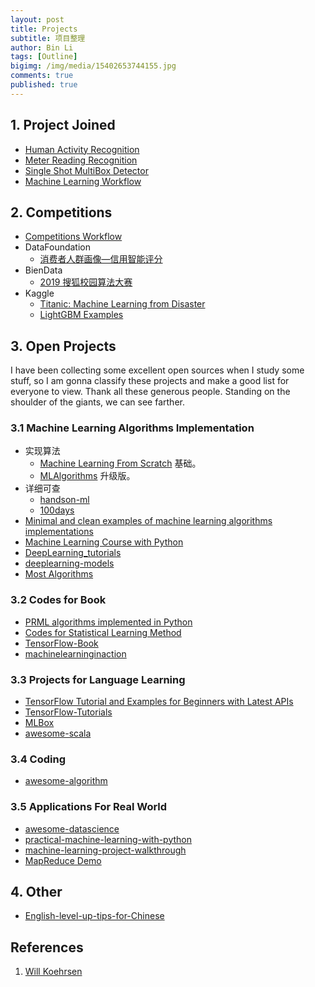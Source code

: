 ```yaml
---
layout: post
title: Projects
subtitle: 项目整理
author: Bin Li
tags: [Outline]
bigimg: /img/media/15402653744155.jpg
comments: true
published: true
---
```


## 1. Project Joined
* [Human Activity Recognition](https://binlidaily.github.io/2019-01-03-LSTM-Human-Activity-Recognition/)
* [Meter Reading Recognition](https://binlidaily.github.io/2019-01-20-meter-reading-recognition/)
* [Single Shot MultiBox Detector](https://binlidaily.github.io/2018-09-29-single-shot-multibox-detector/)
* [Machine Learning Workflow](https://binlidaily.github.io/2019-07-18-machine-learning)

## 2. Competitions
* [Competitions Workflow](https://binlidaily.github.io/2019-02-11-competitions-workflow/)
* DataFoundation
    * [消费者人群画像—信用智能评分](http://gitlinux.net/2019-06-24-(2016)-O2O优惠券预测使用/)
* BienData
    * [2019 搜狐校园算法大赛](https://binlidaily.github.io/2019-04-13-2019搜狐算法大赛/)
* Kaggle
    * [Titanic: Machine Learning from Disaster](https://binlidaily.github.io/2018-08-30-kaggle-titanic/)
    * [LightGBM Examples](https://github.com/microsoft/LightGBM/tree/master/examples)

## 3. Open Projects
I have been collecting some excellent open sources when I study some stuff, so I am gonna classify these projects and make a good list for everyone to view. Thank all these generous people. Standing on the shoulder of the giants, we can see farther.

### 3.1 Machine Learning Algorithms Implementation
* 实现算法
    * [Machine Learning From Scratch](https://github.com/eriklindernoren/ML-From-Scratch) 基础。
    * [MLAlgorithms](https://github.com/rushter/MLAlgorithms) 升级版。
* 详细可查
    * [handson-ml](https://github.com/ageron/handson-ml)
    * [100days](https://github.com/coells/100days)
* [Minimal and clean examples of machine learning algorithms implementations](https://github.com/rushter/MLAlgorithms)
* [Machine Learning Course with Python](https://github.com/machinelearningmindset/machine-learning-course)
* [DeepLearning_tutorials](https://github.com/xiaohu2015/DeepLearning_tutorials)
* [deeplearning-models](https://github.com/rasbt/deeplearning-models)
* [Most Algorithms](https://github.com/TheAlgorithms/Python)

### 3.2 Codes for Book
* [PRML algorithms implemented in Python](https://github.com//ctgk/PRML)
* [Codes for Statistical Learning Method](https://github.com/WenDesi/lihang_book_algorithm)
* [TensorFlow-Book](https://github.com/BinRoot/TensorFlow-Book)
* [machinelearninginaction](https://github.com/pbharrin/machinelearninginaction)

### 3.3 Projects for Language Learning
* [TensorFlow Tutorial and Examples for Beginners with Latest APIs ](https://github.com/aymericdamien/TensorFlow-Examples)
* [TensorFlow-Tutorials](https://github.com/Hvass-Labs/TensorFlow-Tutorials)
* [MLBox](https://github.com/PytLab/MLBox)
* [awesome-scala](https://github.com/lauris/awesome-scala)


### 3.4 Coding
* [awesome-algorithm](https://github.com/apachecn/awesome-algorithm)

### 3.5 Applications For Real World
* [awesome-datascience](https://github.com/bulutyazilim/awesome-datascience)
* [practical-machine-learning-with-python](https://github.com/dipanjanS/practical-machine-learning-with-python)
* [machine-learning-project-walkthrough](https://github.com/WillKoehrsen/machine-learning-project-walkthrough)
* [MapReduce Demo](https://github.com/chubbyjiang/MapReduce)


## 4. Other
* [English-level-up-tips-for-Chinese](https://github.com/byoungd/English-level-up-tips-for-Chinese)


## References
1. [Will Koehrsen](https://willk.online/projects/)